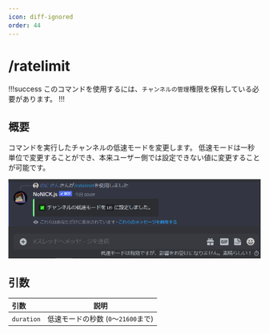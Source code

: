 ```yaml
---
icon: diff-ignored
order: 44
---
```


# /ratelimit
!!!success
このコマンドを使用するには、`チャンネルの管理`権限を保有している必要があります。
!!!

## 概要
コマンドを実行したチャンネルの低速モードを変更します。
低速モードは一秒単位で変更することができ、本来ユーザー側では設定できない値に変更することが可能です。

![](/static/features/ratelimit/1.png)

## 引数

引数       | 説明
:---       | :---:
`duration` | 低速モードの秒数 (`0`～`21600`まで)